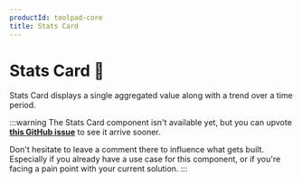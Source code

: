 ```yaml
---
productId: toolpad-core
title: Stats Card
---
```


# Stats Card 🚧

<p class="description">Stats Card displays a single aggregated value along with a trend over a time period.</p>

:::warning
The Stats Card component isn't available yet, but you can upvote [**this GitHub issue**](https://github.com/mui/toolpad/issues/4069) to see it arrive sooner.

Don't hesitate to leave a comment there to influence what gets built.
Especially if you already have a use case for this component, or if you're facing a pain point with your current solution.
:::

<!-- Suggesting change of title from "Stat Card" to "Stats Card" as the sidebar denotes the "Stat Card" component as "Stats Card" -->
<!-- Would also work if the Sidebar link text was changed from "Stats Card" to "Stat Card" -->
